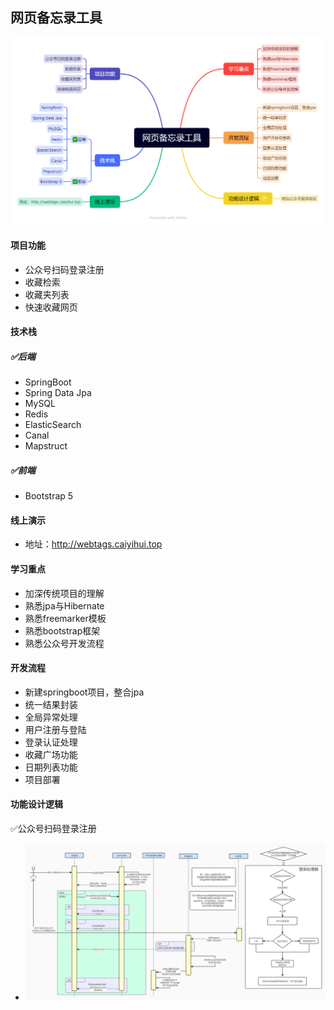 ## 网页备忘录工具

![网页备忘录工具XMind](README.assets/网页备忘录工具XMind.png)



#### 项目功能

- 公众号扫码登录注册
- 收藏检索
- 收藏夹列表
- 快速收藏网页



#### 技术栈

##### ✅后端

- SpringBoot
- Spring Data Jpa
- MySQL
- Redis
- ElasticSearch
- Canal
- Mapstruct



##### ✅前端

- Bootstrap 5



#### 线上演示

- 地址：http://webtags.caiyihui.top



#### 学习重点

- 加深传统项目的理解
- 熟悉jpa与Hibernate
- 熟悉freemarker模板
- 熟悉bootstrap框架
- 熟悉公众号开发流程



#### 开发流程

- 新建springboot项目，整合jpa
- 统一结果封装
- 全局异常处理
- 用户注册与登陆
- 登录认证处理
- 收藏广场功能
- 日期列表功能
- 项目部署



#### 功能设计逻辑

✅公众号扫码登录注册

- ![微信公众号登录验证](README.assets/微信公众号登录验证.jpg)
